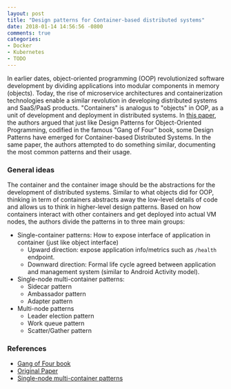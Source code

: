 ```yaml
---
layout: post
title: "Design patterns for Container-based distributed systems"
date: 2018-01-14 14:56:56 -0800
comments: true
categories: 
- Docker
- Kubernetes
- TODO
---
```


In earlier dates, object-oriented programming (OOP) revolutionized software development by dividing applications into modular components in memory (objects).
Today, the rise of microservice architectures and containerization technologies enable a similar revolution in developing distributed systems and SaaS/PaaS products.
"Containers" is analogus to "objects" in OOP, as a unit of development and deployment in distributed systems.
In [this paper](https://static.googleusercontent.com/media/research.google.com/en//pubs/archive/45406.pdf), the authors argued that just like Design Patterns for Object-Oriented Programming, codified in the famous "Gang of Four" book, some Design Patterns have emerged for Container-based Distributed Systems.
In the same paper, the authors attempted to do something similar, documenting the most common patterns and their usage.

<!--more-->

### General ideas

The container and the container image should be the abstractions for the development of distributed systems.
Similar to what objects did for OOP, thinking in term of containers abstracts away the low-level details of code and allows us to think in higher-level design patterns.
Based on how containers interact with other containers and get deployed into actual VM nodes, the authors divide the patterns in to three main groups:

* Single-container patterns: How to expose interface of application in container (just like object interface)
    * Upward direction: expose application info/metrics such as `/health` endpoint.
    * Downward direction: Formal life cycle agreed between application and management system (similar to Android Activity model).
* Single-node multi-container patterns:
    * Sidecar pattern
    * Ambassador pattern
    * Adapter pattern
* Multi-node patterns
    * Leader election pattern
    * Work queue pattern
    * Scatter/Gather pattern

### References

* [Gang of Four book](https://www.amazon.com/Design-Patterns-Elements-Reusable-Object-Oriented/dp/0201633612/ref=sr_1_3?ie=UTF8&qid=1516232505&sr=8-3&keywords=design+patterns)
* [Original Paper](https://static.googleusercontent.com/media/research.google.com/en//pubs/archive/45406.pdf)
* [Single-node multi-container patterns](http://blog.kubernetes.io/2015/06/the-distributed-system-toolkit-patterns.html)